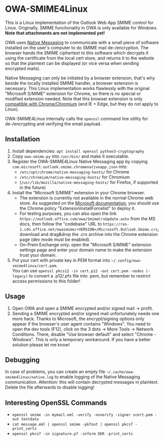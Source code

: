 # OWA-SMIME4Linux
This is a Linux implementation of the Outlook Web App SMIME control for Linux. Originally, SMIME functionality in OWA is only available for Windows. **Note that attachments are not implemented yet!**

OWA uses [Native Messaging](https://developer.mozilla.org/en-US/docs/Mozilla/Add-ons/WebExtensions/Native_messaging) to communicate with a small piece of software installed on the user's computer to do SMIME mail de-/encryption. The browser hands the SMIME ciphertext to this software which decrypts it using the certificate from the local cert store, and returns it to the website so that the plaintext can be displayed (or vice versa when sending encrypted mails).

Native Messaging can only be initiated by a browser extension, that's why beside the locally installed SMIME handler, a browser extension is necessary. This Linux implementation works flawlessly with the original "Microsoft S/MIME" extension for Chrome, so there is no special or modified extension needed. Note that this browser extension is only [compatible with Chrome/Chromium](https://learn.microsoft.com/en-us/exchange/policy-and-compliance/smime/smime-settings-for-owa?view=exchserver-2019) (and IE + Edge, but they do not apply to Linux).

OWA-SMIME4Linux internally calls the `openssl` command line utility for de-/encrypting and verifying the email payload.

## Installation
1. Install dependencies: `apt install openssl python3-cryptography`
2. Copy `owa-smime.py` into `/usr/bin/` and make it executable.
3. Register the OWA-SMIME4Linux Native Messaging app by copying `com.microsoft.outlook.smime.chromenativeapp.json` into:
   - `/etc/opt/chrome/native-messaging-hosts/` for Chrome
   - `/etc/chromium/native-messaging-hosts/` for Chromium
   - (`/usr/lib/mozilla/native-messaging-hosts/` for Firefox, if supported in the future)
4. Install the "Microsoft S/MIME" extension in your Chrome browser.
   - The extension is currently not available in the normal Chrome web store. As suggested on the [Microsoft documentation](https://learn.microsoft.com/en-us/exchange/policy-and-compliance/smime/smime-settings-for-owa?view=exchserver-2019), you should use the Chrome policy "ExtensionInstallForcelist" to deploy it.
   - For testing purposes, you can also open the link `https://outlook.office.com/owa/SmimeCrxUpdate.ashx` from the MS docs, then follow the "codebase" URL to `https://res-1.cdn.office.net/owasmime/<VERSION>/Microsoft.Outlook.Smime.crx`, download and drag&drop the .crx archive into the Chrome extension page (dev mode must be enabled).
   - On-Prem Exchange only: open the "Microsoft S/MIME" extension settings page and enter your domain name to make the extension trust your domain.
5. Put your cert with private key in PEM format into `~/.config/owa-smime4linux/cert.pem`.  
   You can use `openssl pkcs12 -in cert.p12 -out cert.pem -nodes (-legacy)` to convert a .p12/.pfx file into .pem, but remember to restrict access permissions to this folder!

## Usage
1. Open OWA and open a SMIME encrypted and/or signed mail -> profit.
2. Sending a SMIME encrypted and/or signed mail unfortunately needs one more hack. Thanks to Microsoft, the encrypt/signing options only appear if the browser's user agent contains "Windows". You need to open the dev tools (F12), click on the 3 dots -> More Tools -> Network Conditions. There, disable "Use browser default" and select "Chrome - Windows". This is only a temporary workaround. If you have a better solution please let me know!

## Debugging
In case of problems, you can create an empty file `~/.cache/owa-smime4linux/native.log` to enable logging of the Native Messaging communication. Attention: this will contain decrypted messages in plaintext. Delete the file afterwards to disable logging!

## Interesting OpenSSL Commands
- `openssl smime -in mymail.eml -verify -noverify -signer scert.pem -out textdata`
- `cat message.eml | openssl smime -pk7out | openssl pkcs7 -print_certs`
- `openssl pkcs7 -in signature.p7 -inform DER -print_certs`
